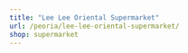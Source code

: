 ```yaml
---
title: "Lee Lee Oriental Supermarket"
url: /peoria/lee-lee-oriental-supermarket/
shop: supermarket
---
```

